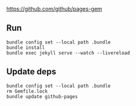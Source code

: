https://github.com/github/pages-gem

## Run

    bundle config set --local path .bundle
    bundle install
    bundle exec jekyll serve --watch --livereload

## Update deps

    bundle config set --local path .bundle
    rm Gemfile.lock
    bundle update github-pages
